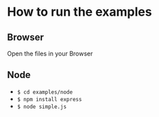 # How to run the examples

## Browser

Open the files in your Browser

## Node

- `$ cd examples/node`
- `$ npm install express`
- `$ node simple.js`